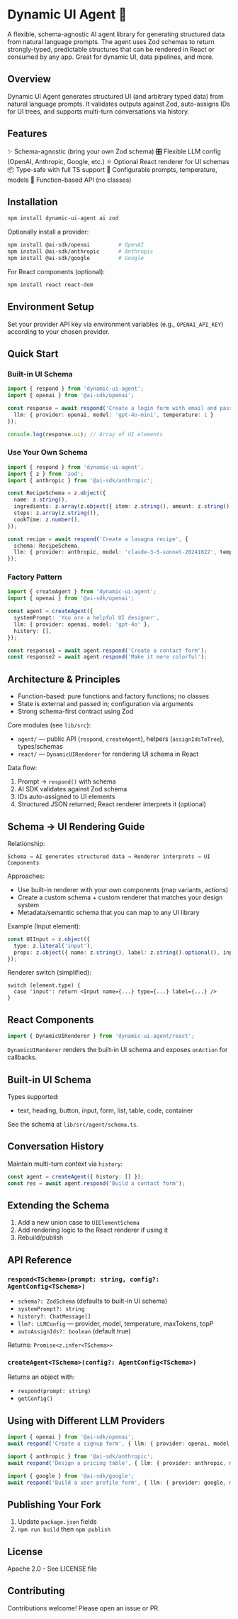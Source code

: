 # Dynamic UI Agent 🤖

A flexible, schema-agnostic AI agent library for generating structured data from natural language prompts. The agent uses Zod schemas to return strongly-typed, predictable structures that can be rendered in React or consumed by any app. Great for dynamic UI, data pipelines, and more.

## Overview

Dynamic UI Agent generates structured UI (and arbitrary typed data) from natural language prompts. It validates outputs against Zod, auto-assigns IDs for UI trees, and supports multi-turn conversations via history.

## Features

✨ Schema-agnostic (bring your own Zod schema)
🎛️ Flexible LLM config (OpenAI, Anthropic, Google, etc.)
⚛️ Optional React renderer for UI schemas
📦 Type-safe with full TS support
🔧 Configurable prompts, temperature, models
🎯 Function-based API (no classes)

## Installation

```bash
npm install dynamic-ui-agent ai zod
```

Optionally install a provider:
```bash
npm install @ai-sdk/openai         # OpenAI
npm install @ai-sdk/anthropic      # Anthropic
npm install @ai-sdk/google         # Google
```

For React components (optional):
```bash
npm install react react-dom
```

## Environment Setup

Set your provider API key via environment variables (e.g., `OPENAI_API_KEY`) according to your chosen provider.

## Quick Start

### Built-in UI Schema
```typescript
import { respond } from 'dynamic-ui-agent';
import { openai } from '@ai-sdk/openai';

const response = await respond('Create a login form with email and password', {
  llm: { provider: openai, model: 'gpt-4o-mini', temperature: 1 }
});

console.log(response.ui); // Array of UI elements
```

### Use Your Own Schema
```typescript
import { respond } from 'dynamic-ui-agent';
import { z } from 'zod';
import { anthropic } from '@ai-sdk/anthropic';

const RecipeSchema = z.object({
  name: z.string(),
  ingredients: z.array(z.object({ item: z.string(), amount: z.string() })),
  steps: z.array(z.string()),
  cookTime: z.number(),
});

const recipe = await respond('Create a lasagna recipe', {
  schema: RecipeSchema,
  llm: { provider: anthropic, model: 'claude-3-5-sonnet-20241022', temperature: 0.7 }
});
```

### Factory Pattern
```typescript
import { createAgent } from 'dynamic-ui-agent';
import { openai } from '@ai-sdk/openai';

const agent = createAgent({
  systemPrompt: 'You are a helpful UI designer',
  llm: { provider: openai, model: 'gpt-4o' },
  history: [],
});

const response1 = await agent.respond('Create a contact form');
const response2 = await agent.respond('Make it more colorful');
```

## Architecture & Principles

- Function-based: pure functions and factory functions; no classes
- State is external and passed in; configuration via arguments
- Strong schema-first contract using Zod

Core modules (see `lib/src`):
- `agent/` — public API (`respond`, `createAgent`), helpers (`assignIdsToTree`), types/schemas
- `react/` — `DynamicUIRenderer` for rendering UI schema in React

Data flow:
1. Prompt → `respond()` with schema
2. AI SDK validates against Zod schema
3. IDs auto-assigned to UI elements
4. Structured JSON returned; React renderer interprets it (optional)

## Schema → UI Rendering Guide

Relationship:
```
Schema → AI generates structured data → Renderer interprets → UI Components
```

Approaches:
- Use built-in renderer with your own components (map variants, actions)
- Create a custom schema + custom renderer that matches your design system
- Metadata/semantic schema that you can map to any UI library

Example (Input element):
```typescript
const UIInput = z.object({
  type: z.literal('input'),
  props: z.object({ name: z.string(), label: z.string().optional(), inputType: z.enum(['text','email','password']) })
});
```
Renderer switch (simplified):
```tsx
switch (element.type) {
  case 'input': return <Input name={...} type={...} label={...} />
}
```

## React Components

```typescript
import { DynamicUIRenderer } from 'dynamic-ui-agent/react';
```
`DynamicUIRenderer` renders the built-in UI schema and exposes `onAction` for callbacks.

## Built-in UI Schema

Types supported:
- text, heading, button, input, form, list, table, code, container

See the schema at `lib/src/agent/schema.ts`.

## Conversation History

Maintain multi-turn context via `history`:
```typescript
const agent = createAgent({ history: [] });
const res = await agent.respond('Build a contact form');
```

## Extending the Schema

1) Add a new union case to `UIElementSchema`
2) Add rendering logic to the React renderer if using it
3) Rebuild/publish

## API Reference

### `respond<TSchema>(prompt: string, config?: AgentConfig<TSchema>)`
- `schema?: ZodSchema` (defaults to built-in UI schema)
- `systemPrompt?: string`
- `history?: ChatMessage[]`
- `llm?: LLMConfig` — provider, model, temperature, maxTokens, topP
- `autoAssignIds?: boolean` (default true)

Returns: `Promise<z.infer<TSchema>>`

### `createAgent<TSchema>(config?: AgentConfig<TSchema>)`
Returns an object with:
- `respond(prompt: string)`
- `getConfig()`

## Using with Different LLM Providers

```typescript
import { openai } from '@ai-sdk/openai';
await respond('Create a signup form', { llm: { provider: openai, model: 'gpt-4o-mini' } });
```
```typescript
import { anthropic } from '@ai-sdk/anthropic';
await respond('Design a pricing table', { llm: { provider: anthropic, model: 'claude-3-5-sonnet-20241022' } });
```
```typescript
import { google } from '@ai-sdk/google';
await respond('Build a user profile form', { llm: { provider: google, model: 'gemini-1.5-pro' } });
```

## Publishing Your Fork

1. Update `package.json` fields
2. `npm run build` then `npm publish`

## License

Apache 2.0 - See LICENSE file

## Contributing

Contributions welcome! Please open an issue or PR.
